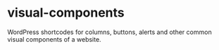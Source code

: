 visual-components
=================

WordPress shortcodes for columns, buttons, alerts and other common visual components of a website.
